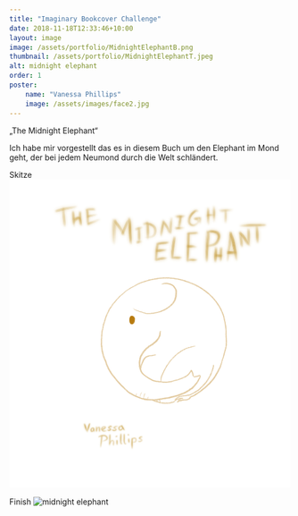 ```yaml
---
title: "Imaginary Bookcover Challenge"
date: 2018-11-18T12:33:46+10:00
layout: image
image: /assets/portfolio/MidnightElephantB.png
thumbnail: /assets/portfolio/MidnightElephantT.jpeg
alt: midnight elephant
order: 1
poster:
    name: "Vanessa Phillips"
    image: /assets/images/face2.jpg
---
```


„The Midnight Elephant“

Ich habe mir vorgestellt das es in diesem Buch um den Elephant im Mond geht, der bei jedem Neumond durch die Welt schländert.

Skitze
![midnight elephant sketch](../assets/portfolio/MidnightElephantC.png)

Finish
![midnight elephant](../assets/portfolio/MidnightElephantA.png)




